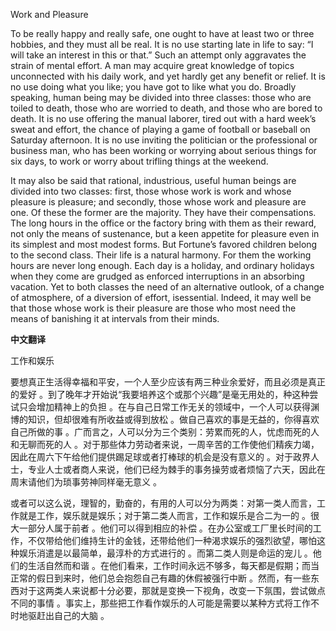 

Work and Pleasure

To be really happy and really safe, one ought to have at least two or three hobbies, and they must all be real. It is no use starting late in life to say: “I will take an interest in this or that.” Such an attempt only aggravates the strain of mental effort. A man may acquire great knowledge of topics unconnected with his daily work, and yet hardly get any benefit or relief. It is no use doing what you like; you have got to like what you do. Broadly speaking, human being may be divided into three classes: those who are toiled to death, those who are worried to death, and those who are bored to death. It is no use offering the manual laborer, tired out with a hard week’s sweat and effort, the chance of playing a game of football or baseball on Saturday afternoon. It is no use inviting the politician or the professional or business man, who has been working or worrying about serious things for six days, to work or worry about trifling things at the weekend.

It may also be said that rational, industrious, useful human beings are divided into two classes: first, those whose work is work and whose pleasure is pleasure; and secondly, those whose work and pleasure are one. Of these the former are the majority. They have their compensations. The long hours in the office or the factory bring with them as their reward, not only the means of sustenance, but a keen appetite for pleasure even in its simplest and most modest forms. But Fortune’s favored children belong to the second class. Their life is a natural harmony. For them the working hours are never long enough. Each day is a holiday, and ordinary holidays when they come are grudged as enforced interruptions in an absorbing vacation. Yet to both classes the need of an alternative outlook, of a change of atmosphere, of a diversion of effort, isessential. Indeed, it may well be that those whose work is their pleasure are those who most need the means of banishing it at intervals from their minds.

**中文翻译**

工作和娱乐

要想真正生活得幸福和平安，一个人至少应该有两三种业余爱好，而且必须是真正的爱好 。到了晚年才开始说“我要培养这个或那个兴趣”是毫无用处的，种这种尝试只会增加精神上的负担 。在与自己日常工作无关的领域中，一个人可以获得渊博的知识，但却很难有所收益或得到放松 。做自己喜欢的事是无益的，你得喜欢自己所做的事 。广而言之，人可以分为三个类别：劳累而死的人，忧虑而死的人和无聊而死的人 。对于那些体力劳动者来说，一周辛苦的工作使他们精疾力竭，因此在周六下午给他们提供踢足球或者打棒球的机会是没有意义的 。对于政界人士，专业人士或者商人来说，他们已经为棘手的事务操劳或者烦恼了六天，因此在周末请他们为琐事劳神同样毫无意义 。

或者可以这么说，理智的，勤奋的，有用的人可以分为两类：对第一类人而言，工作就是工作，娱乐就是娱乐；对于第二类人而言，工作和娱乐是合二为一的 。很大一部分人属于前者 。他们可以得到相应的补偿 。在办公室或工厂里长时间的工作，不仅带给他们维持生计的金钱，还带给他们一种渴求娱乐的强烈欲望，哪怕这种娱乐消遣是以最简单，最淳朴的方式进行的 。而第二类人则是命运的宠儿 。他们的生活自然而和谐 。在他们看来，工作时间永远不够多，每天都是假期；而当正常的假日到来时，他们总会抱怨自己有趣的休假被强行中断 。然而，有一些东西对于这两类人来说都十分必要，那就是变换一下视角，改变一下氛围，尝试做点不同的事情 。事实上，那些把工作看作娱乐的人可能是需要以某种方式将工作不时地驱赶出自己的大脑 。